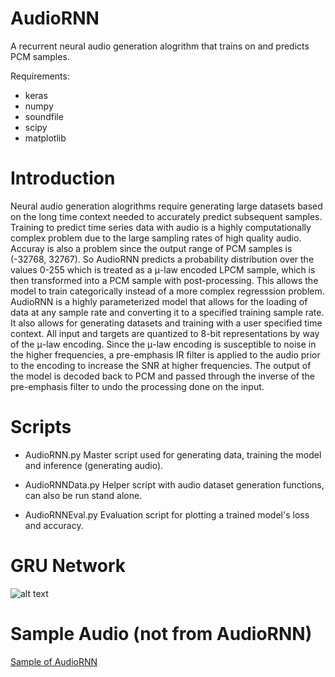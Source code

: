 # AudioRNN

  A recurrent neural audio generation alogrithm that trains on and predicts PCM samples.
  
  Requirements:

- keras
- numpy
- soundfile
- scipy
- matplotlib
    
# Introduction

  Neural audio generation alogrithms require generating large datasets based on the long time context needed to accurately predict subsequent samples. Training to predict time series data with audio is a highly computationally complex problem due to the large sampling rates of high quality audio. Accuray is also a problem since the output range of PCM samples is (-32768, 32767). So AudioRNN predicts a probability distribution over the values 0-255 which is treated as a μ-law encoded LPCM sample, which is then transformed into a PCM sample with post-processing. This allows the model to train categorically instead of a more complex regresssion problem.
  AudioRNN is a highly parameterized model that allows for the loading of data at any sample rate and converting it to a specified training sample rate. It also allows for generating datasets and training with a user specified time context. All input and targets are quantized to 8-bit representations by way of the μ-law encoding. Since the μ-law encoding is susceptible to noise in the higher frequencies, a pre-emphasis IR filter is applied to the audio prior to the encoding to increase the SNR at higher frequencies. The output of the model is decoded back to PCM and passed through the inverse of the pre-emphasis filter to undo the processing done on the input. 
  
# Scripts
- AudioRNN.py
  Master script used for generating data, training the model and inference (generating audio).
  
- AudioRNNData.py
  Helper script with audio dataset generation functions, can also be run stand alone.

- AudioRNNEval.py
  Evaluation script for plotting a trained model's loss and accuracy.
  
# GRU Network

![alt text](https://github.com/mpc6/AudioRNN/blob/master/GRU.png "GRU network")

# Sample Audio (not from AudioRNN)
[Sample of AudioRNN](https://github.com/mpc6/AudioRNN/blob/master/415129__mattduffy__c.mp3)

